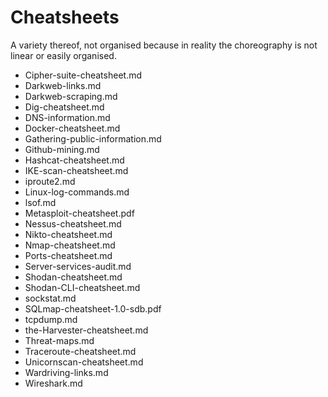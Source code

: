 # Cheatsheets

A variety thereof, not organised because in reality the choreography is not linear or easily organised.

* Cipher-suite-cheatsheet.md
* Darkweb-links.md          
* Darkweb-scraping.md       
* Dig-cheatsheet.md         
* DNS-information.md        
* Docker-cheatsheet.md      
* Gathering-public-information.md  
* Github-mining.md
* Hashcat-cheatsheet.md     
* IKE-scan-cheatsheet.md    
* iproute2.md               
* Linux-log-commands.md     
* lsof.md                   
* Metasploit-cheatsheet.pdf 
* Nessus-cheatsheet.md      
* Nikto-cheatsheet.md
* Nmap-cheatsheet.md
* Ports-cheatsheet.md
* Server-services-audit.md
* Shodan-cheatsheet.md
* Shodan-CLI-cheatsheet.md
* sockstat.md
* SQLmap-cheatsheet-1.0-sdb.pdf
* tcpdump.md
* the-Harvester-cheatsheet.md
* Threat-maps.md
* Traceroute-cheatsheet.md
* Unicornscan-cheatsheet.md
* Wardriving-links.md
* Wireshark.md